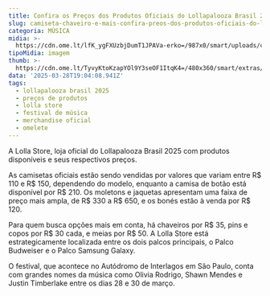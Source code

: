 ```yaml
---
title: Confira os Preços dos Produtos Oficiais do Lollapalooza Brasil 2025
slug: camiseta-chaveiro-e-mais-confira-preos-dos-produtos-oficiais-do-lollapalooza
categoria: MÚSICA
midia: >-
  https://cdn.ome.lt/lfK_ygFXUzbjDumT1JPAVa-erko=/987x0/smart/uploads/conteudo/fotos/Snapins.ai_485901334_18490621807019767_5886025610025516721_n_1080.jpg
tipoMidia: imagem
thumb: >-
  https://cdn.ome.lt/TyvyKtoKzapYOl9Y3seOF1ItqK4=/480x360/smart/extras/conteudos/Snapins.ai_485901334_18490621807019767_5886025610025516721_n_1080.jpg
data: '2025-03-28T19:04:08.941Z'
tags:
  - lollapalooza brasil 2025
  - preços de produtos
  - lolla store
  - festival de música
  - merchandise oficial
  - omelete
---
```


A Lolla Store, loja oficial do Lollapalooza Brasil 2025 com produtos disponíveis e seus respectivos preços.

As camisetas oficiais estão sendo vendidas por valores que variam entre R$ 110 e R$ 150, dependendo do modelo, enquanto a camisa de botão está disponível por R$ 210. Os moletons e jaquetas apresentam uma faixa de preço mais ampla, de R$ 330 a R$ 650, e os bonés estão à venda por R$ 120.

Para quem busca opções mais em conta, há chaveiros por R$ 35, pins e copos por R$ 30 cada, e meias por R$ 50. A Lolla Store está estrategicamente localizada entre os dois palcos principais, o Palco Budweiser e o Palco Samsung Galaxy.

O festival, que acontece no Autódromo de Interlagos em São Paulo, conta com grandes nomes da música como Olivia Rodrigo, Shawn Mendes e Justin Timberlake entre os dias 28 e 30 de março.
